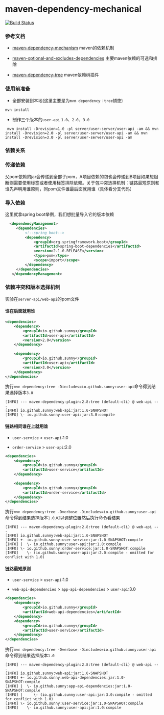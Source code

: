# maven-dependency-mechanical

[![Build Status](https://travis-ci.com/zhaoyunxing92/maven-learn.svg?branch=maven-dep-mechanism)](https://travis-ci.com/zhaoyunxing92/maven-learn)


### 参考文档

* [maven-dependency-mechanism](https://maven.apache.org/guides/introduction/introduction-to-dependency-mechanism.html) maven的依赖机制

* [maven-optional-and-excludes-dependencies](https://maven.apache.org/guides/introduction/introduction-to-optional-and-excludes-dependencies.html) 主要maven依赖的可选和排除

* [maven-dependency-tree](https://maven.apache.org/plugins/maven-dependency-plugin/examples/filtering-the-dependency-tree.html) maven依赖树插件

### 使用前准备

* 全部安装到本地(这里主要是为`mvn dependency：tree`铺垫)
```shell
mvn install
```

* 制作三个版本的`user-api` `1.0`、`2.0`、`3.0`

```shell
 mvn install -Drevision=1.0 -pl server/user-server/user-api -am && mvn install -Drevision=2.0 -pl server/user-server/user-api -am && mvn install -Drevision=3.0 -pl server/user-server/user-api -am
```

### 依赖关系


### 传递依赖
     
   父pom依赖的jar会传递到全部子pom，A项目依赖的包也会传递到B项目如果想阻断则需要使用<optional>标签或者使用<exclusions>标签排除依赖。关于包冲突选择机制：链路最短原则和谁先声明用谁原则，同pom文件谁最后面就用谁（具体看分支代码）
      
### 导入依赖
   
   这里就拿spring boot举例，我们想批量导入它的版本依赖
   
   ```xml
     <dependencyManagement>
        <dependencies>
            <!--spring boot-->
            <dependency>
                <groupId>org.springframework.boot</groupId>
                <artifactId>spring-boot-dependencies</artifactId>
                <version>2.1.0-RELEASE</version>
                <type>pom</type>
                <scope>import</scope>
            </dependency>
        </dependencies>
      </dependencyManagement>
   ```

### 依赖冲突和版本选择机制

实验在`server-api/web-api`的pom文件

#### 谁在后面就用谁

```xml
<dependencies>
    <dependency>
        <groupId>io.github.sunny</groupId>
        <artifactId>user-api</artifactId>
        <version>2.0</version>
    </dependency>
    
    <dependency>
        <groupId>io.github.sunny</groupId>
        <artifactId>user-api</artifactId>
        <version>3.0</version>
    </dependency>
</dependencies>
```

执行`mvn dependency:tree -Dincludes=io.github.sunny:user-api`命令得到结果选择版本`3.0`

```log
[INFO] --- maven-dependency-plugin:2.8:tree (default-cli) @ web-api ---
[INFO] io.github.sunny:web-api:jar:1.0-SNAPSHOT
[INFO] \- io.github.sunny:user-api:jar:3.0:compile

```

#### 链路相同谁在上就用谁

* `user-service` > `user-api`:1.0

* `order-service` > `user-api`:2.0

```xml
<dependencies>
    <dependency>
        <groupId>io.github.sunny</groupId>
        <artifactId>user-service</artifactId>
    </dependency>
    
    <dependency>
        <groupId>io.github.sunny</groupId>
        <artifactId>order-service</artifactId>
    </dependency>
</dependencies>
```

执行`mvn dependency:tree -Dverbose -Dincludes=io.github.sunny:user-api`命令得到结果选择版本`1.0`,可以调整位置然后执行命令看结果

```log
[INFO] --- maven-dependency-plugin:2.8:tree (default-cli) @ web-api ---
[INFO] io.github.sunny:web-api:jar:1.0-SNAPSHOT
[INFO] +- io.github.sunny:user-service:jar:1.0-SNAPSHOT:compile
[INFO] |  \- io.github.sunny:user-api:jar:1.0:compile
[INFO] \- io.github.sunny:order-service:jar:1.0-SNAPSHOT:compile
[INFO]    \- (io.github.sunny:user-api:jar:2.0:compile - omitted for conflict with 1.0)
```

#### 链路最短原则

* `user-service` > `user-api`:1.0

* `web-api-dependencies` > `app-api-dependencies` > `user-api`:3.0

```xml
<dependencies>
    <dependency>
        <groupId>io.github.sunny</groupId>
        <artifactId>web-api-dependencies</artifactId>
    </dependency>
    <dependency>
        <groupId>io.github.sunny</groupId>
        <artifactId>user-service</artifactId>
    </dependency>
</dependencies>
```

执行`mvn dependency:tree -Dverbose -Dincludes=io.github.sunny:user-api`命令得到结果选择版本`1.0`

```log
[INFO] --- maven-dependency-plugin:2.8:tree (default-cli) @ web-api ---
[INFO] io.github.sunny:web-api:jar:1.0-SNAPSHOT
[INFO] +- io.github.sunny:web-api-dependencies:jar:1.0-SNAPSHOT:compile
[INFO] |  \- io.github.sunny:app-api-dependencies:jar:1.0-SNAPSHOT:compile
[INFO] |     \- (io.github.sunny:user-api:jar:3.0:compile - omitted for conflict with 1.0)
[INFO] \- io.github.sunny:user-service:jar:1.0-SNAPSHOT:compile
[INFO]    \- io.github.sunny:user-api:jar:1.0:compile
```